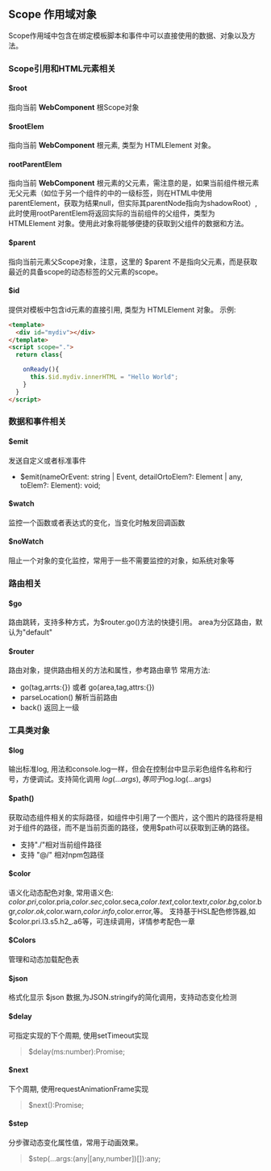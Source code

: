 <!--DESC: {icon:{name:"explore",pkg:"mdi",type:"filled"},id:1} -->

## Scope 作用域对象
Scope作用域中包含在绑定模板脚本和事件中可以直接使用的数据、对象以及方法。


### Scope引用和HTML元素相关

#### $root
指向当前 **WebComponent** 根Scope对象

#### $rootElem
指向当前 **WebComponent** 根元素, 类型为 HTMLElement 对象。

#### rootParentElem
指向当前 **WebComponent** 根元素的父元素，需注意的是，如果当前组件根元素无父元素（如位于另一个组件的中的一级标签，则在HTML中使用parentElement，获取为结果null，但实际其parentNode指向为shadowRoot）, 此时使用rootParentElem将返回实际的当前组件的父组件，类型为 HTMLElement 对象。使用此对象将能够便捷的获取到父组件的数据和方法。


#### $parent
指向当前元素父Scope对象，注意，这里的 $parent 不是指向父元素，而是获取最近的具备scope的动态标签的父元素的scope。

#### $id
  提供对模板中包含id元素的直接引用, 类型为 HTMLElement 对象。
  示例:
  ```html
  <template>
    <div id="mydiv"></div>
  </template>
  <script scope=".">
    return class{

      onReady(){
        this.$id.mydiv.innerHTML = "Hello World";
      }
    }
  </script>
  ```

### 数据和事件相关

#### $emit
发送自定义或者标准事件
- $emit(nameOrEvent: string | Event, detailOrtoElem?: Element | any, toElem?: Element): void;
#### $watch
监控一个函数或者表达式的变化，当变化时触发回调函数

#### $noWatch
阻止一个对象的变化监控，常用于一些不需要监控的对象，如系统对象等


### 路由相关

#### $go
路由跳转，支持多种方式，为$router.go()方法的快捷引用。
area为分区路由，默认为"default"

#### $router
路由对象，提供路由相关的方法和属性，参考路由章节
常用方法:
- go(tag,arrts:{}) 或者 go(area,tag,attrs:{})
- parseLocation() 解析当前路由
- back() 返回上一级



### 工具类对象
#### $log 
输出标准log, 用法和console.log一样，但会在控制台中显示彩色组件名称和行号，方便调试。支持简化调用 $log(...args),等同于$log.log(...args)

#### $path()
获取动态组件相关的实际路径，如组件中引用了一个图片，这个图片的路径将是相对于组件的路径，而不是当前页面的路径，使用$path可以获取到正确的路径。
- 支持"./"相对当前组件路径
- 支持 "@/" 相对npm包路径

#### $color
语义化动态配色对象, 常用语义色: $color.pri,$color.pria,$color.sec,$color.seca,$color.text,$color.textr,$color.bg,$color.bgr,$color.ok,$color.warn,$color.info,$color.error,等。
支持基于HSL配色修饰器,如$color.pri.l3.s5.h2_.a6等，可连续调用，详情参考配色一章

#### $Colors
管理和动态加载配色表

#### $json
格式化显示 $json 数据,为JSON.stringify的简化调用，支持动态变化检测

#### $delay
可指定实现的下个周期, 使用setTimeout实现
> $delay(ms:number):Promise<void>;

#### $next
下个周期, 使用requestAnimationFrame实现
> $next():Promise<void>;

#### $step
分步骤动态变化属性值，常用于动画效果。
> $step(...args:(any|[any,number])[]):any;
